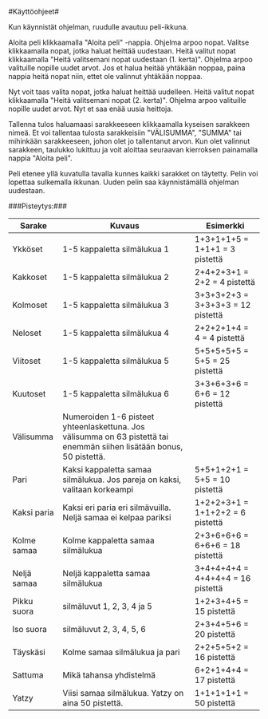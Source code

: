 ﻿#Käyttöohjeet#

Kun käynnistät ohjelman, ruudulle avautuu peli-ikkuna.

Aloita peli klikkaamalla "Aloita peli" -nappia. Ohjelma arpoo nopat. Valitse klikkaamalla nopat, jotka haluat heittää uudestaan. 
Heitä valitut nopat klikkaamalla "Heitä valitsemani nopat uudestaan (1. kerta)". Ohjelma arpoo valituille nopille uudet arvot. Jos et halua heitää yhtäkään noppaa, paina nappia heitä nopat niin, ettet ole valinnut yhtäkään noppaa.

Nyt voit taas valita nopat, jotka haluat heittää uudelleen. Heitä valitut nopat klikkaamalla "Heitä valitsemani nopat (2. kerta)". Ohjelma arpoo valituille nopille uudet arvot. Nyt et saa enää uusia heittoja. 

Tallenna tulos haluamaasi sarakkeeseen klikkaamalla kyseisen sarakkeen nimeä. Et voi tallentaa tulosta sarakkeisiin "VÄLISUMMA", "SUMMA" tai mihinkään sarakkeeseen, johon olet jo tallentanut arvon. Kun olet valinnut sarakkeen, taulukko lukittuu ja voit aloittaa seuraavan kierroksen painamalla nappia "Aloita peli".

Peli etenee yllä kuvatulla tavalla kunnes kaikki sarakket on täytetty. Pelin voi lopettaa sulkemalla ikkunan. Uuden pelin saa käynnistämällä ohjelman uudestaan.

###Pisteytys:###

Sarake | Kuvaus | Esimerkki
------ | ------ | ---------
Ykköset | 1-5 kappaletta silmälukua 1 | 1+3+1+1+5 = 1+1+1 = 3 pistettä
Kakkoset | 1-5 kappaletta silmälukua 2 | 2+4+2+3+1 = 2+2 = 4 pistettä
Kolmoset | 1-5 kappaletta silmälukua 3 | 3+3+3+2+3 = 3+3+3+3 = 12 pistettä
Neloset | 1-5 kappaletta silmälukua 4 | 2+2+2+1+4 = 4 = 4 pistettä
Viitoset | 1-5 kappaletta silmälukua 5 | 5+5+5+5+5 = 5+5 = 25 pistettä
Kuutoset | 1-5 kappaletta silmälukua 6 | 3+3+6+3+6 = 6+6 = 12 pistettä
Välisumma | Numeroiden 1-6 pisteet yhteenlaskettuna. Jos välisumma on 63 pistettä tai enemmän siihen lisätään bonus, 50 pistettä. | 
Pari | Kaksi kappaletta samaa silmälukua. Jos pareja on kaksi, valitaan korkeampi | 5+5+1+2+1 = 5+5 = 10 pistettä
Kaksi paria | Kaksi eri paria eri silmävuilla. Neljä samaa ei kelpaa pariksi | 1+2+2+3+1 = 1+1+2+2 = 6 pistettä
Kolme samaa | Kolme kappaletta samaa silmälukua | 2+3+6+6+6 = 6+6+6 = 18 pistettä
Neljä samaa | Neljä kappaletta samaa silmälukua | 3+4+4+4+4 = 4+4+4+4 = 16 pistettä
Pikku suora | silmäluvut 1, 2, 3, 4 ja 5 | 1+2+3+4+5 = 15 pistettä
Iso suora | silmäluvut 2, 3, 4, 5, 6 | 2+3+4+5+6 = 20 pistettä
Täyskäsi | Kolme samaa silmälukua ja pari | 2+2+5+5+2  = 16 pistettä
Sattuma | Mikä tahansa yhdistelmä | 6+2+1+4+4 = 17 pistettä
Yatzy | Viisi samaa silmälukua. Yatzy on aina 50 pistettä. | 1+1+1+1+1 = 50 pistettä




